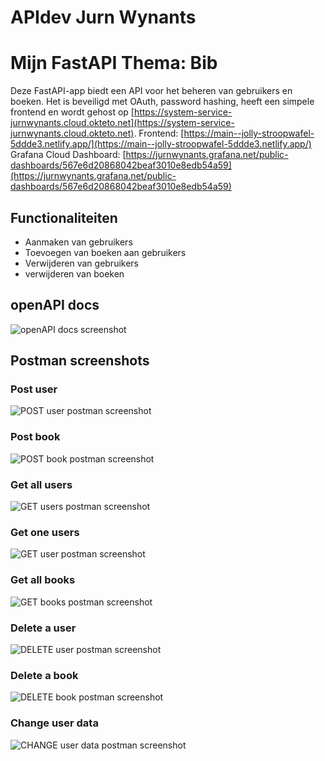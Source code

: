 # APIdev Jurn Wynants
# Mijn FastAPI Thema: Bib

Deze FastAPI-app biedt een API voor het beheren van gebruikers en boeken. Het is beveiligd met OAuth, password hashing, heeft een simpele frontend en wordt gehost op [https://system-service-jurnwynants.cloud.okteto.net](https://system-service-jurnwynants.cloud.okteto.net). Frontend: [https://main--jolly-stroopwafel-5ddde3.netlify.app/](https://main--jolly-stroopwafel-5ddde3.netlify.app/) Grafana Cloud Dashboard: [https://jurnwynants.grafana.net/public-dashboards/567e6d20868042beaf3010e8edb54a59](https://jurnwynants.grafana.net/public-dashboards/567e6d20868042beaf3010e8edb54a59)



## Functionaliteiten
- Aanmaken van gebruikers
- Toevoegen van boeken aan gebruikers
- Verwijderen van gebruikers
- verwijderen van boeken

## openAPI docs

![openAPI docs screenshot](/assets/images/OpenAPI.png)

## Postman screenshots

### Post user
![POST user postman screenshot](/assets/images/postUser.png)
### Post book
![POST book postman screenshot](/assets/images/postBook.png)
### Get all users
![GET users postman screenshot](/assets/images/getUsers.png)
### Get one users
![GET user postman screenshot](/assets/images/getUser.png)
### Get all books
![GET books postman screenshot](/assets/images/getBooks.png)
### Delete a user
![DELETE user postman screenshot](/assets/images/deleteUser.png)
### Delete a book
![DELETE book postman screenshot](/assets/images/deleteBook.png)
### Change user data
![CHANGE user data postman screenshot](/assets/images/changeUser)
